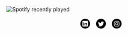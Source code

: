 ![Spotify recently played](https://spotify-recently-played-readme.vercel.app/api?user=n07kq12ynyv1et6v8apd7nyjo&width=800&count=3)
<p align='center'>
<a href="https://www.linkedin.com/in/waylonwalker/"><img height="30" src="https://github.com/omercanxx/omercanxx/blob/main/icons/linkedin.png?raw=true"></a>&nbsp;&nbsp;
<a href="https://twitter.com/_waylonwalker"><img height="30" src="https://github.com/omercanxx/omercanxx/blob/main/icons/twitter.png?raw=true"></a>&nbsp;&nbsp;
<a href="https://instagram.com/_waylonwalker"><img height="30" src="https://github.com/omercanxx/omercanxx/blob/main/icons/instagram.png?raw=true?raw=true"></a>
</p>
